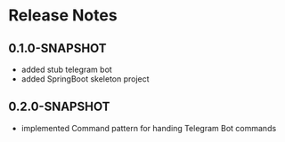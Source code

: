 # Release Notes

## 0.1.0-SNAPSHOT

*   added stub telegram bot
*   added SpringBoot skeleton project

## 0.2.0-SNAPSHOT

*   implemented Command pattern for handing Telegram Bot commands

